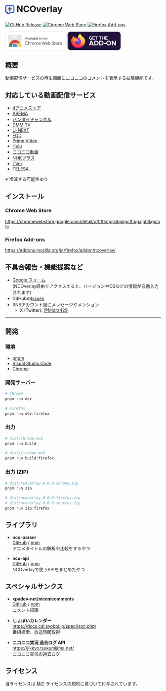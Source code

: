 # <sub><img src="assets/icon.png" width="30px" height="30px"></sub> NCOverlay
[![GitHub Release](https://img.shields.io/github/v/release/Midra429/NCOverlay?label=Releases)](https://github.com/Midra429/NCOverlay/releases/latest)
[![Chrome Web Store](https://img.shields.io/chrome-web-store/v/ofhffkmglkibpkgcfhbgajghlkgplafe?label=Chrome%20Web%20Store)](https://chromewebstore.google.com/detail/ofhffkmglkibpkgcfhbgajghlkgplafe)
[![Firefox Add-ons](https://img.shields.io/amo/v/ncoverlay?label=Firefox%20Add-ons)](https://addons.mozilla.org/ja/firefox/addon/ncoverlay/)

[<img src="assets/badges/chrome.png" height="60px">](https://chromewebstore.google.com/detail/ofhffkmglkibpkgcfhbgajghlkgplafe)
[<img src="assets/badges/firefox.png" height="60px">](https://addons.mozilla.org/ja/firefox/addon/ncoverlay/)

## 概要
動画配信サービスの再生画面にニコニコのコメントを表示する拡張機能です。

## 対応している動画配信サービス
- [dアニメストア](https://animestore.docomo.ne.jp/animestore/)
- [ABEMA](https://abema.tv/)
- [バンダイチャンネル](https://www.b-ch.com/)
- [DMM TV](https://tv.dmm.com/vod/)
- [U-NEXT](https://video.unext.jp/)
- [FOD](https://fod.fujitv.co.jp/)
- [Prime Video](https://www.amazon.co.jp/gp/video/storefront/)
- [Hulu](https://www.hulu.jp/)
- [ニコニコ動画](https://www.nicovideo.jp/)
- [NHKプラス](https://plus.nhk.jp/)
- [TVer](https://tver.jp/)
- [TELESA](https://www.telasa.jp/)

※ 増減する可能性あり

<!-- ## 使い方 -->
<!-- 整備中... -->

## インストール
### Chrome Web Store
https://chromewebstore.google.com/detail/ofhffkmglkibpkgcfhbgajghlkgplafe

### Firefox Add-ons
https://addons.mozilla.org/ja/firefox/addon/ncoverlay/

## 不具合報告・機能提案など
- [Google フォーム](https://docs.google.com/forms/d/e/1FAIpQLSerDl7pYEmaXv0_bBMDOT2DfJllzP1kdesDIRaDBM8sOAzHGw/viewform)<br>
(NCOverlay経由でアクセスすると、バージョンやOSなどの情報が自動入力されます)
- GitHubの[Issues](https://github.com/Midra429/NCOverlay/issues)
- SNSアカウント宛にメッセージやメンション
  - X (Twitter): [@Midra429](https://x.com/Midra429)

---

## 開発
### 環境
- [pnpm](https://pnpm.io/ja/)
- [Visual Studio Code](https://code.visualstudio.com/)
- [Chrome](https://www.google.com/intl/ja/chrome/)

### 開発サーバー
```sh
# Chrome
pnpm run dev
```
```sh
# Firefox
pnpm run dev:firefox
```

### 出力
```sh
# dist/chrome-mv3
pnpm run build
```
```sh
# dist/firefox-mv3
pnpm run build:firefox
```

### 出力 (ZIP)
```sh
# dist/ncoverlay-0.0.0-chrome.zip
pnpm run zip
```
```sh
# dist/ncoverlay-0.0.0-firefox.zip
# dist/ncoverlay-0.0.0-sources.zip
pnpm run zip:firefox
```

## ライブラリ
- **nco-parser**<br>
[GitHub](https://github.com/Midra429/nco-parser) / [npm](https://www.npmjs.com/package/@midra/nco-parser)<br>
アニメタイトルの解析や比較をするやつ

- **nco-api**<br>
[GitHub](https://github.com/Midra429/nco-api) / [npm](https://www.npmjs.com/package/@midra/nco-api)<br>
NCOverlayで使うAPIをまとめたやつ

## スペシャルサンクス
- **xpadev-net/niconicomments**<br>
[GitHub](https://github.com/xpadev-net/niconicomments) / [npm](https://www.npmjs.com/package/@xpadev-net/niconicomments)<br>
コメント描画

- **しょぼいカレンダー**<br>
https://docs.cal.syoboi.jp/spec/json.php/<br>
番組検索、放送時間取得

- **ニコニコ実況 過去ログ API**<br>
https://jikkyo.tsukumijima.net/<br>
ニコニコ実況の過去ログ

## ライセンス
当ライセンスは [MIT](LICENSE.txt) ライセンスの規約に基づいて付与されています。

